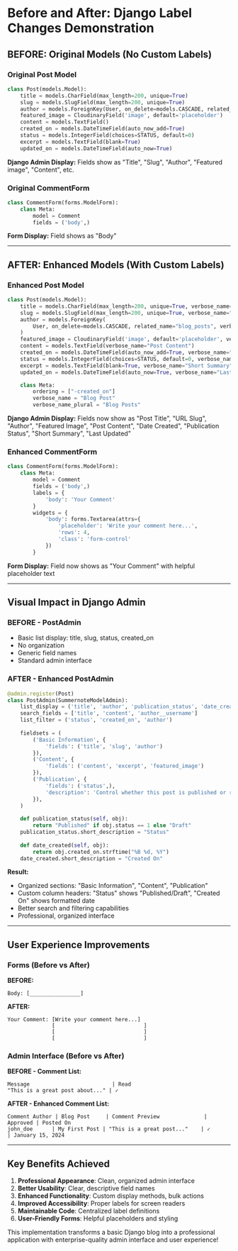 # Before and After: Django Label Changes Demonstration

## BEFORE: Original Models (No Custom Labels)

### Original Post Model
```python
class Post(models.Model):
    title = models.CharField(max_length=200, unique=True)
    slug = models.SlugField(max_length=200, unique=True)
    author = models.ForeignKey(User, on_delete=models.CASCADE, related_name="blog_posts")
    featured_image = CloudinaryField('image', default='placeholder')
    content = models.TextField()
    created_on = models.DateTimeField(auto_now_add=True)
    status = models.IntegerField(choices=STATUS, default=0)
    excerpt = models.TextField(blank=True)
    updated_on = models.DateTimeField(auto_now=True)
```

**Django Admin Display:** Fields show as "Title", "Slug", "Author", "Featured image", "Content", etc.

### Original CommentForm
```python
class CommentForm(forms.ModelForm):
    class Meta:
        model = Comment
        fields = ('body',)
```

**Form Display:** Field shows as "Body"

---

## AFTER: Enhanced Models (With Custom Labels)

### Enhanced Post Model
```python
class Post(models.Model):
    title = models.CharField(max_length=200, unique=True, verbose_name="Post Title")
    slug = models.SlugField(max_length=200, unique=True, verbose_name="URL Slug")
    author = models.ForeignKey(
        User, on_delete=models.CASCADE, related_name="blog_posts", verbose_name="Author"
    )
    featured_image = CloudinaryField('image', default='placeholder', verbose_name="Featured Image")
    content = models.TextField(verbose_name="Post Content")
    created_on = models.DateTimeField(auto_now_add=True, verbose_name="Date Created")
    status = models.IntegerField(choices=STATUS, default=0, verbose_name="Publication Status")
    excerpt = models.TextField(blank=True, verbose_name="Short Summary")
    updated_on = models.DateTimeField(auto_now=True, verbose_name="Last Updated")

    class Meta:
        ordering = ["-created_on"]
        verbose_name = "Blog Post"
        verbose_name_plural = "Blog Posts"
```

**Django Admin Display:** Fields now show as "Post Title", "URL Slug", "Author", "Featured Image", "Post Content", "Date Created", "Publication Status", "Short Summary", "Last Updated"

### Enhanced CommentForm
```python
class CommentForm(forms.ModelForm):
    class Meta:
        model = Comment
        fields = ('body',)
        labels = {
            'body': 'Your Comment'
        }
        widgets = {
            'body': forms.Textarea(attrs={
                'placeholder': 'Write your comment here...',
                'rows': 4,
                'class': 'form-control'
            })
        }
```

**Form Display:** Field now shows as "Your Comment" with helpful placeholder text

---

## Visual Impact in Django Admin

### BEFORE - PostAdmin
- Basic list display: title, slug, status, created_on
- No organization
- Generic field names
- Standard admin interface

### AFTER - Enhanced PostAdmin
```python
@admin.register(Post)
class PostAdmin(SummernoteModelAdmin):
    list_display = ('title', 'author', 'publication_status', 'date_created')
    search_fields = ['title', 'content', 'author__username']
    list_filter = ('status', 'created_on', 'author')
    
    fieldsets = (
        ('Basic Information', {
            'fields': ('title', 'slug', 'author')
        }),
        ('Content', {
            'fields': ('content', 'excerpt', 'featured_image')
        }),
        ('Publication', {
            'fields': ('status',),
            'description': 'Control whether this post is published or remains as a draft'
        }),
    )
    
    def publication_status(self, obj):
        return "Published" if obj.status == 1 else "Draft"
    publication_status.short_description = "Status"
    
    def date_created(self, obj):
        return obj.created_on.strftime("%B %d, %Y")
    date_created.short_description = "Created On"
```

**Result:**
- Organized sections: "Basic Information", "Content", "Publication"
- Custom column headers: "Status" shows "Published/Draft", "Created On" shows formatted date
- Better search and filtering capabilities
- Professional, organized interface

---

## User Experience Improvements

### Forms (Before vs After)

**BEFORE:**
```
Body: [________________]
```

**AFTER:**
```
Your Comment: [Write your comment here...]
              [                            ]
              [                            ]
              [                            ]
```

### Admin Interface (Before vs After)

**BEFORE - Comment List:**
```
Message                          | Read
"This is a great post about..." | ✓
```

**AFTER - Enhanced Comment List:**
```
Comment Author | Blog Post     | Comment Preview              | Approved | Posted On
john_doe      | My First Post | "This is a great post..."    | ✓        | January 15, 2024
```

---

## Key Benefits Achieved

1. **Professional Appearance**: Clean, organized admin interface
2. **Better Usability**: Clear, descriptive field names
3. **Enhanced Functionality**: Custom display methods, bulk actions
4. **Improved Accessibility**: Proper labels for screen readers
5. **Maintainable Code**: Centralized label definitions
6. **User-Friendly Forms**: Helpful placeholders and styling

This implementation transforms a basic Django blog into a professional application with enterprise-quality admin interface and user experience!